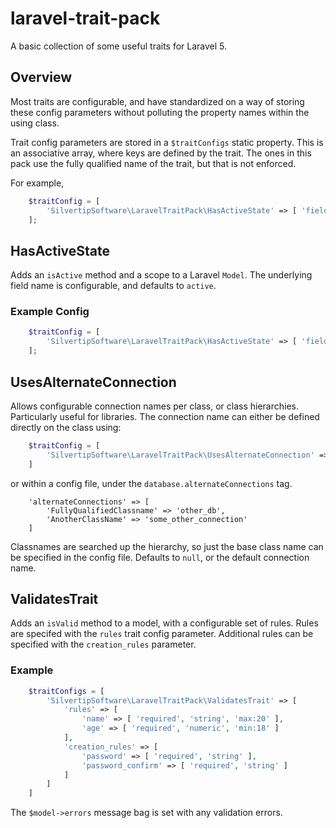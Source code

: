 # laravel-trait-pack

A basic collection of some useful traits for Laravel 5.

## Overview

Most traits are configurable, and have standardized on a way of storing these 
config parameters without polluting the property names within the using class.

Trait config parameters are stored in a `$traitConfigs` static property. This is
an associative array, where keys are defined by the trait. The ones in this pack
use the fully qualified name of the trait, but that is not enforced.

For example,
````php
    $traitConfig = [
        'SilvertipSoftware\LaravelTraitPack\HasActiveState' => [ 'field' => 'flag' ]
    ];
````

## HasActiveState

Adds an `isActive` method and a scope to a Laravel `Model`. The underlying field 
name is configurable, and defaults to `active`.

### Example Config

````php
    $traitConfig = [
        'SilvertipSoftware\LaravelTraitPack\HasActiveState' => [ 'field' => 'flag' ]
    ];
````

## UsesAlternateConnection

Allows configurable connection names per class, or class hierarchies. Particularly 
useful for libraries. The connection name can either be defined directly on the 
class using:
````php
    $traitConfig = [
        'SilvertipSoftware\LaravelTraitPack\UsesAlternateConnection' => [ 'connection' => 'other_db' ]
    ]
````
or within a config file, under the `database.alternateConnections` tag.
````
    'alternateConnections' => [
        'FullyQualifiedClassname' => 'other_db',
        'AnotherClassName' => 'some_other_connection'
    ]
````
Classnames are searched up the hierarchy, so just the base class name can be 
specified in the config file. Defaults to `null`, or the default connection name.

## ValidatesTrait

Adds an `isValid` method to a model, with a configurable set of rules. Rules are 
specifed with the `rules` trait config parameter. Additional rules can be specified
with the `creation_rules` parameter.

### Example
````php
    $traitConfigs = [
        'SilvertipSoftware\LaravelTraitPack\ValidatesTrait' => [
            'rules' => [
                'name' => [ 'required', 'string', 'max:20' ],
                'age' => [ 'required', 'numeric', 'min:18' ]
            ],
            'creation_rules' => [
                'password' => [ 'required', 'string' ],
                'password_confirm' => [ 'required', 'string' ]
            ]
        ]
    ]
````
The `$model->errors` message bag is set with any validation errors.
